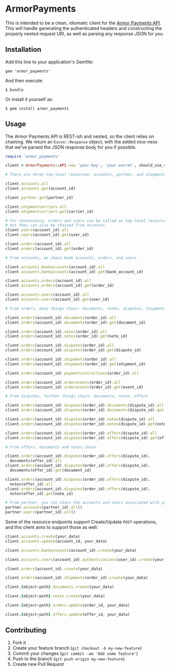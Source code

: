 # ArmorPayments

This is intended to be a clean, idiomatic client for the [Armor Payments API](http://armorpayments.com/api/index.html). This will handle generating the authenticated headers and constructing the properly nested request URI, as well as parsing any response JSON for you.

## Installation

Add this line to your application's Gemfile:

    gem 'armor_payments'

And then execute:

    $ bundle

Or install it yourself as:

    $ gem install armor_payments

## Usage

The Armor Payments API is REST-ish and nested, so the client relies on chaining. We return an `Excon::Response` object, with the added nice-ness that we've parsed the JSON response body for you if possible.

```ruby
require 'armor_payments'

client = ArmorPayments::API.new 'your-key', 'your-secret', should_use_sandbox

# There are three top-level resources: accounts, partner, and shipmentcarriers

client.accounts.all
client.accounts.get(account_id)

client.partner.get(partner_id)

client.shipmentcarriers.all
client.shipmentcarriers.get(carrier_id)

# For convenience, orders and users can be called as top-level resources,
# but they can also be chained from accounts
client.users(account_id).all
client.users(account_id).get(user_id)

client.orders(account_id).all
client.orders(account_id).get(order_id)

# From accounts, we chain bank accounts, orders, and users

client.accounts.bankaccounts(account_id).all
client.accounts.bankaccounts(account_id).get(bank_account_id)

client.accounts.orders(account_id).all
client.accounts.orders(account_id).get(order_id)

client.accounts.users(account_id).all
client.accounts.users(account_id).get(user_id)

# From orders, many things chain: documents, notes, disputes, shipments, payment instructions, order events

client.orders(account_id).documents(order_id).all
client.orders(account_id).documents(order_id).get(document_id)

client.orders(account_id).notes(order_id).all
client.orders(account_id).notes(order_id).get(note_id)

client.orders(account_id).disputes(order_id).all
client.orders(account_id).disputes(order_id).get(dispute_id)

client.orders(account_id).shipments(order_id).all
client.orders(account_id).shipments(order_id).get(shipment_id)

client.orders(account_id).paymentinstructions(order_id).all

client.orders(account_id).orderevents(order_id).all
client.orders(account_id).orderevents(order_id).get(event_id)

# From disputes, further things chain: documents, notes, offers

client.orders(account_id).disputes(order_id).documents(dispute_id).all
client.orders(account_id).disputes(order_id).documents(dispute_id).get(document_id)

client.orders(account_id).disputes(order_id).notes(dispute_id).all
client.orders(account_id).disputes(order_id).notes(dispute_id).get(note_id)

client.orders(account_id).disputes(order_id).offers(dispute_id).all
client.orders(account_id).disputes(order_id).offers(dispute_id).get(offer_id)

# From offers, documents and notes chain

client.orders(account_id).disputes(order_id).offers(dispute_id).
  documents(offer_id).all
client.orders(account_id).disputes(order_id).offers(dispute_id).
  documents(offer_id).get(document_id)

client.orders(account_id).disputes(order_id).offers(dispute_id).
  notes(offer_id).all
client.orders(account_id).disputes(order_id).offers(dispute_id).
  notes(offer_id).get(note_id)

# From partner, you can chain the accounts and users associated with your partner account
partner.accounts(partner_id).all()
partner.users(partner_id).all()
```

Some of the resource endpoints support Create/Update `POST` operations, and this client aims to support those as well:

```ruby
client.accounts.create(your_data)
client.accounts.update(account_id, your_data)

client.accounts.bankaccounts(account_id).create(your_data)

client.accounts.users(account_id).authentications(user_id).create(your_data)

client.orders(account_id).create(your_data)

client.orders(account_id).shipments(order_id).create(your_data)

client.{object-path}.documents.create(your_data)

client.{object-path}.notes.create(your_data)

client.{object-path}.orders.update(order_id, your_data)

client.{object-path}.offers.update(offer_id, your_data)
```

## Contributing

1. Fork it
2. Create your feature branch (`git checkout -b my-new-feature`)
3. Commit your changes (`git commit -am 'Add some feature'`)
4. Push to the branch (`git push origin my-new-feature`)
5. Create new Pull Request
